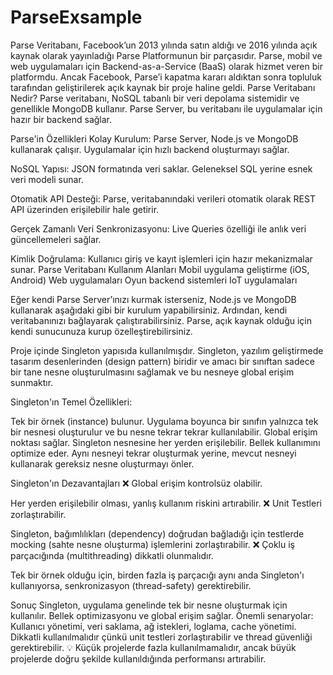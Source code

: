 # ParseExsample
Parse Veritabanı, Facebook’un 2013 yılında satın aldığı ve 2016 yılında açık kaynak olarak yayınladığı Parse Platformunun bir parçasıdır. Parse, mobil ve web uygulamaları için Backend-as-a-Service (BaaS) olarak hizmet veren bir platformdu. Ancak Facebook, Parse’i kapatma kararı aldıktan sonra topluluk tarafından geliştirilerek açık kaynak bir proje haline geldi.
Parse Veritabanı Nedir?
Parse veritabanı, NoSQL tabanlı bir veri depolama sistemidir ve genellikle MongoDB kullanır. Parse Server, bu veritabanı ile uygulamalar için hazır bir backend sağlar.

Parse'in Özellikleri
Kolay Kurulum:
Parse Server, Node.js ve MongoDB kullanarak çalışır.
Uygulamalar için hızlı backend oluşturmayı sağlar.

NoSQL Yapısı:
JSON formatında veri saklar.
Geleneksel SQL yerine esnek veri modeli sunar.

Otomatik API Desteği:
Parse, veritabanındaki verileri otomatik olarak REST API üzerinden erişilebilir hale getirir.

Gerçek Zamanlı Veri Senkronizasyonu:
Live Queries özelliği ile anlık veri güncellemeleri sağlar.

Kimlik Doğrulama:
Kullanıcı giriş ve kayıt işlemleri için hazır mekanizmalar sunar.
Parse Veritabanı Kullanım Alanları
Mobil uygulama geliştirme (iOS, Android)
Web uygulamaları
Oyun backend sistemleri
IoT uygulamaları

Eğer kendi Parse Server’ınızı kurmak isterseniz, Node.js ve MongoDB kullanarak aşağıdaki gibi bir kurulum yapabilirsiniz.
Ardından, kendi veritabanınızı bağlayarak çalıştırabilirsiniz. Parse, açık kaynak olduğu için kendi sunucunuza kurup özelleştirebilirsiniz.


Proje içinde Singleton yapısıda kullanılmışdır.
Singleton, yazılım geliştirmede tasarım desenlerinden (design pattern) biridir ve amacı bir sınıftan sadece bir tane nesne oluşturulmasını sağlamak ve bu nesneye global erişim sunmaktır.

Singleton'ın Temel Özellikleri:

Tek bir örnek (instance) bulunur.
Uygulama boyunca bir sınıfın yalnızca tek bir nesnesi oluşturulur ve bu nesne tekrar tekrar kullanılabilir.
Global erişim noktası sağlar.
Singleton nesnesine her yerden erişilebilir.
Bellek kullanımını optimize eder.
Aynı nesneyi tekrar oluşturmak yerine, mevcut nesneyi kullanarak gereksiz nesne oluşturmayı önler.

Singleton'ın Dezavantajları
❌ Global erişim kontrolsüz olabilir.

Her yerden erişilebilir olması, yanlış kullanım riskini artırabilir.
❌ Unit Testleri zorlaştırabilir.

Singleton, bağımlılıkları (dependency) doğrudan bağladığı için testlerde mocking (sahte nesne oluşturma) işlemlerini zorlaştırabilir.
❌ Çoklu iş parçacığında (multithreading) dikkatli olunmalıdır.

Tek bir örnek olduğu için, birden fazla iş parçacığı aynı anda Singleton'ı kullanıyorsa, senkronizasyon (thread-safety) gerektirebilir.

Sonuç
Singleton, uygulama genelinde tek bir nesne oluşturmak için kullanılır.
Bellek optimizasyonu ve global erişim sağlar.
Önemli senaryolar: Kullanıcı yönetimi, veri saklama, ağ istekleri, loglama, cache yönetimi.
Dikkatli kullanılmalıdır çünkü unit testleri zorlaştırabilir ve thread güvenliği gerektirebilir.
💡 Küçük projelerde fazla kullanılmamalıdır, ancak büyük projelerde doğru şekilde kullanıldığında performansı artırabilir.
 
